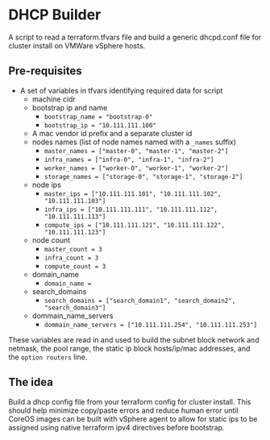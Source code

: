 # DHCP Builder
A script to read a terraform.tfvars file and build a generic dhcpd.conf file for cluster install on VMWare vSphere hosts.



## Pre-requisites

* A set of variables in tfvars identifying required data for script
  * machine cidr
  * bootstrap ip and name
    * `bootstrap_name = "bootstrap-0"`
    * `bootstrap_ip = "10.111.111.100"`
  * A mac vendor id prefix and a separate cluster id
  * nodes names (list of node names named with a `_names` suffix)
    * `master_names = ["master-0", "master-1", "master-2"]`
    * `infra_names = ["infra-0", "infra-1", "infra-2"]`
    * `worker_names = ["worker-0", "worker-1", "worker-2"]`
    * `storage_names = ["storage-0", "storage-1", "storage-2"]`
  * node ips
    * `master_ips = ["10.111.111.101", "10.111.111.102", "10.111.111.103"]`
    * `infra_ips = ["10.111.111.111", "10.111.111.112", "10.111.111.113"]`
    * `compute_ips = ["10.111.111.121", "10.111.111.122", "10.111.111.123"]`
  * node count
    * `master_count = 3`
    * `infra_count = 3`
    * `compute_count = 3`
  * domain_name
    * `domain_name = `
  * search_domains
    * `search_domains = ["search_domain1", "search_domain2", "search_domain3"]`
  * dommain_name_servers
    * `dommain_name_servers = ["10.111.111.254", "10.111.111.253"]`

These variables are read in and used to build the subnet block network and netmask, the pool range, the static ip block hosts/ip/mac addresses, and the `option routers` line.

## The idea
Build a dhcp config file from your terraform config for cluster install. This should help minimize copy/paste errors and reduce human error until CoreOS images can be built with vSphere agent to allow for static ips to be assigned using native terraform ipv4 directives before bootstrap.
